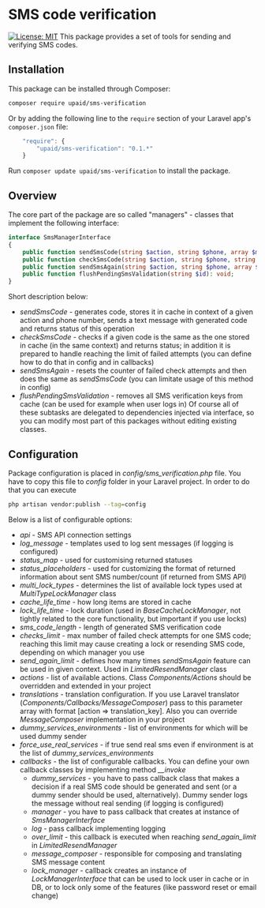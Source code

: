 SMS code verification
================

[![License: MIT](https://img.shields.io/badge/License-MIT-brightgreen.svg?style=flat-square)](https://opensource.org/licenses/MIT)
This package provides a set of tools for sending and verifying SMS codes.  

Installation
------------

This package can be installed through Composer:
```bash
composer require upaid/sms-verification
```
Or by adding the following line to the `require` section of your Laravel app's `composer.json` file:
```javascript
    "require": {
        "upaid/sms-verification": "0.1.*"
    }
```
Run `composer update upaid/sms-verification` to install the package.

Overview
------------

The core part of the package are so called "managers" - classes that implement the following interface:
```php
interface SmsManagerInterface
{
    public function sendSmsCode(string $action, string $phone, array $messageTranslationPlaceholders = []): string;
    public function checkSmsCode(string $action, string $phone, string $code): string;
    public function sendSmsAgain(string $action, string $phone, array $messageTranslationPlaceholders = []): string;
    public function flushPendingSmsValidation(string $id): void;
}
```
Short description below:
* *sendSmsCode* - generates code, stores it in cache in context of a given action and phone number, sends a text message with generated code and returns status of this operation
* *checkSmsCode* - checks if a given code is the same as the one stored in cache (in the same context) and returns status; in addition it is prepared to handle reaching the limit of failed attempts (you can define how to do that in config and in callbacks)
* *sendSmsAgain* - resets the counter of failed check attempts and then does the same as *sendSmsCode* (you can limitate usage of this method in config)
* *flushPendingSmsValidation* - removes all SMS verification keys from cache (can be used for example when user logs in)
Of course all of these subtasks are delegated to dependencies injected via interface, so you can modify most part of this packages without editing existing classes.

Configuration
------------

Package configuration is placed in *config/sms_verification.php* file. You have to copy this file to *config* folder in your Laravel project. In order to do that you can execute
```bash
php artisan vendor:publish --tag=config
```

Below is a list of configurable options: 
* *api* - SMS API connection settings
* *log_message* - templates used to log sent messages (if logging is configured)
* *status_map* - used for customising returned statuses
* *status_placeholders* - used for customizing the format of returned information about sent SMS number/count (if returned from SMS API)
* *multi_lock_types* - determines the list of available lock types used at *MultiTypeLockManager* class
* *cache_life_time* - how long items are stored in cache 
* *lock_life_time* - lock duration (used in *BaseCacheLockManager*, not tightly related to the core functionality, but important if you use locks)
* *sms_code_length* - length of generated SMS verification code
* *checks_limit* - max number of failed check attempts for one SMS code; reaching this limit may cause creating a lock or resending SMS code, depending on which manager you use
* *send_again_limit* - defines how many times *sendSmsAgain* feature can be used in given context. Used in *LimitedResendManager* class
* *actions* - list of available actions. Class *Components/Actions* should be overridden and extended in your project
* *translations* - translation configuration. If you use Laravel translator (*Components/Callbacks/MessageComposer*) pass to this parameter array with format [action => translation_key]. Also you can override *MessageComposer* implementation in your project
* *dummy_services_environments* - list of environments for which will be used dummy sender
* *force_use_real_services* - if true send real sms even if environment is at the list of *dummy_services_environments*
* *callbacks* - the list of configurable callbacks. You can define your own callback classes by implementing method *__invoke*
    * *dummy_services* - you have to pass callback class that makes a decision if a real SMS code should be generated and sent (or a dummy sender should be used, alternatively). Dummy sender logs the message without real sending (if logging is configured) 
    * *manager* - you have to pass callback that creates at instance of *SmsManagerInterface*
    * *log* - pass callback implementing logging
    * *over_limit* - this callback is executed when reaching *send_again_limit* in *LimitedResendManager*
    * *message_composer* - responsible for composing and translating SMS message content 
    * *lock_manager* - callback creates an instance of *LockManagerInterface* that can be used to lock user in cache or in DB, or to lock only some of the features (like password reset or email change)
    